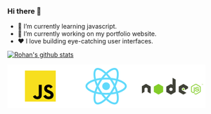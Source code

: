 ### Hi there 👋

- 🌱 I’m currently learning javascript.
- 🔭 I’m currently working on my portfolio website.
- ♥️ I love building eye-catching user interfaces.


[![Rohan's github stats](https://github-readme-stats.vercel.app/api?username=rohanSoni2033&count_private=true&show_icons=true&theme=midnight-purple&hide_rank=false)](https://github.com/rohanSoni2033/github-readme-stats)

<img src="https://github.com/rohanSoni2033/rohanSoni2033/blob/main/img/javascript.png"><img src="https://github.com/rohanSoni2033/rohanSoni2033/blob/main/img/react.png"><img src="https://github.com/rohanSoni2033/rohanSoni2033/blob/main/img/node_js.png">



<!-- [![Top Langs](https://github-readme-stats.vercel.app/api/top-langs/?username=rohanSoni2033)](https://github.com/rohanSoni2033/github-readme-stats)

**rohanSoni2033/rohanSoni2033** is a ✨ _special_ ✨ repository because its `README.md` (this file) appears on your GitHub profile.

Here are some ideas to get you started:

- 🔭 I’m currently working on ...
- 🌱 I’m currently learning ...
- 👯 I’m looking to collaborate on ...
- 🤔 I’m looking for help with ...
- 💬 Ask me about ...
- 📫 How to reach me: ...
- 😄 Pronouns: ...
- ⚡ Fun fact: ...
-->

